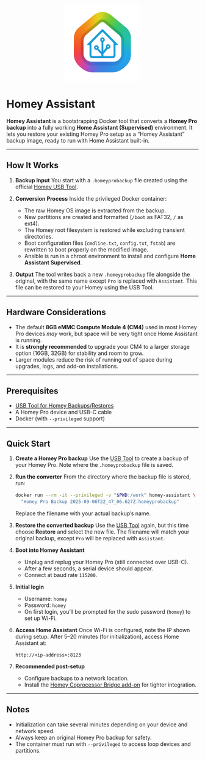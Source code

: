 <p align="center">
  <img src="images/icon.png" width="200"/>
</p>

# Homey Assistant

**Homey Assistant** is a bootstrapping Docker tool that converts a **Homey Pro backup** into a fully working **Home Assistant (Supervised)** environment.
It lets you restore your existing Homey Pro setup as a “Homey Assistant” backup image, ready to run with Home Assistant built-in.

---

## How It Works

1. **Backup Input**
   You start with a `.homeyprobackup` file created using the official [Homey USB Tool](https://usb.homey.app/).

2. **Conversion Process**
   Inside the privileged Docker container:
   - The raw Homey OS image is extracted from the backup.
   - New partitions are created and formatted (`/boot` as FAT32, `/` as ext4).
   - The Homey root filesystem is restored while excluding transient directories.
   - Boot configuration files (`cmdline.txt`, `config.txt`, `fstab`) are rewritten to boot properly on the modified image.
   - Ansible is run in a chroot environment to install and configure **Home Assistant Supervised**.

3. **Output**
   The tool writes back a new `.homeyprobackup` file alongside the original, with the same name except `Pro` is replaced with `Assistant`.
   This file can be restored to your Homey using the USB Tool.

---

## Hardware Considerations

- The default **8GB eMMC Compute Module 4 (CM4)** used in most Homey Pro devices *may* work, but space will be very tight once Home Assistant is running.
- It is **strongly recommended** to upgrade your CM4 to a larger storage option (16GB, 32GB) for stability and room to grow.
- Larger modules reduce the risk of running out of space during upgrades, logs, and add-on installations.

---

## Prerequisites

- [USB Tool for Homey Backups/Restores](https://usb.homey.app/)
- A Homey Pro device and USB-C cable
- Docker (with `--privileged` support)

---

## Quick Start

1. **Create a Homey Pro backup**
   Use the [USB Tool](https://usb.homey.app/) to create a backup of your Homey Pro.
   Note where the `.homeyprobackup` file is saved.

2. **Run the converter**
   From the directory where the backup file is stored, run:

   ```bash
   docker run --rm -it --privileged -v "$PWD:/work" homey-assistant \
     "Homey Pro Backup 2025-09-06T22_47_06.627Z.homeyprobackup"
   ```

    Replace the filename with your actual backup’s name.

3. **Restore the converted backup**
   Use the [USB Tool](https://usb.homey.app/) again, but this time choose **Restore** and select the new file.
   The filename will match your original backup, except `Pro` will be replaced with `Assistant`.

4. **Boot into Homey Assistant**

   * Unplug and replug your Homey Pro (still connected over USB-C).
   * After a few seconds, a serial device should appear.
   * Connect at baud rate `115200`.

5. **Initial login**

   * Username: `homey`
   * Password: `homey`
   * On first login, you’ll be prompted for the sudo password (`homey`) to set up Wi-Fi.

6. **Access Home Assistant**
   Once Wi-Fi is configured, note the IP shown during setup.
   After 5–20 minutes (for initialization), access Home Assistant at:

   ```
   http://<ip-address>:8123
   ```

7. **Recommended post-setup**

   * Configure backups to a network location.
   * Install the [Homey Coprocessor Bridge add-on](https://github.com/MrDaGree/hassio-homey-coprocessor-bridge) for tighter integration.

---

## Notes

* Initialization can take several minutes depending on your device and network speed.
* Always keep an original Homey Pro backup for safety.
* The container must run with `--privileged` to access loop devices and partitions.
